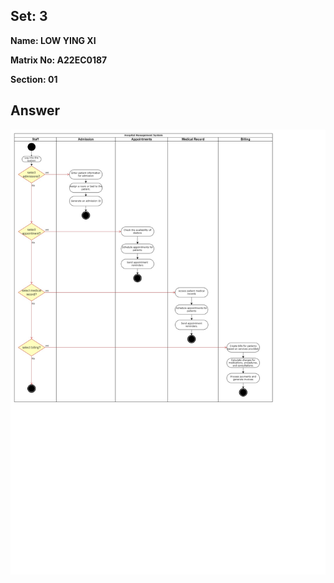 ## Set: 3

**Name: LOW YING XI**

**Matrix No: A22EC0187**

**Section: 01**

## Answer

<img src="drawio/activity.jpg" alt=""/></a>